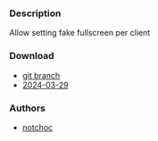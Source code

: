 ### Description
Allow setting fake fullscreen per client

### Download
 - [git branch](https://codeberg.org/notchoc/dwl/src/branch/fakefullscreenclient)
 - [2024-03-29](https://codeberg.org/dwl/dwl-patches/raw/branch/main/patches/fakefullscreenclient/fakefullscreenclient.patch)
### Authors
 - [notchoc](https://codeberg.org/notchoc)
